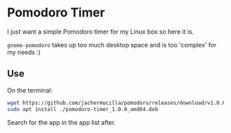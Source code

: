# Pomodoro Timer

I just want a simple Pomodoro timer for my Linux box so here it is. 

`gnome-pomodoro` takes up too much desktop space and is too 'complex' for my needs :)

## Use
On the terminal: 

```bash
wget https://github.com/jachermocilla/pomodoro/releases/download/v1.0.0/pomodoro-timer_1.0.0_amd64.deb
sudo apt install ./pomodoro-timer_1.0.0_amd64.deb

```

Search for the app in the app list after.

